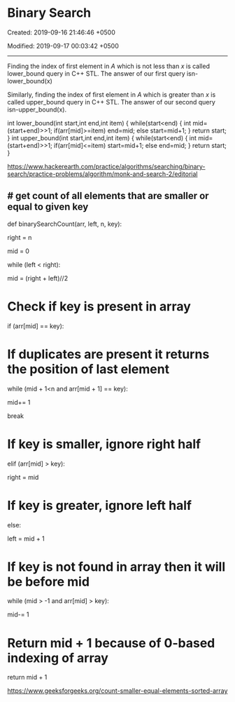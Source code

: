 # Binary Search

Created: 2019-09-16 21:46:46 +0500

Modified: 2019-09-17 00:03:42 +0500

---

Finding the index of first element in *A* which is not less than *x* is called lower_bound query in C++ STL. The answer of our first query isn-lower_bound(x)

Similarly, finding the index of first element in *A* which is greater than *x* is called upper_bound query in C++ STL. The answer of our second query isn-upper_bound(x).

int lower_bound(int start,int end,int item)
{
while(start<end)
{
int mid=(start+end)>>1;
if(arr[mid]>=item)
end=mid;
else start=mid+1;
}
return start;
}
int upper_bound(int start,int end,int item)
{
while(start<end)
{
int mid=(start+end)>>1;
if(arr[mid]<=item)
start=mid+1;
else end=mid;
}
return start;
}

<https://www.hackerearth.com/practice/algorithms/searching/binary-search/practice-problems/algorithm/monk-and-search-2/editorial>

## # get count of all elements that are smaller or equal to given key

def binarySearchCount(arr, left, n, key):

right = n

mid = 0

while (left < right):

mid = (right + left)//2

# Check if key is present in array

if (arr[mid] == key):

# If duplicates are present it returns the position of last element

while (mid + 1<n and arr[mid + 1] == key):

mid+= 1

break

# If key is smaller, ignore right half

elif (arr[mid] > key):

right = mid

# If key is greater, ignore left half

else:

left = mid + 1

# If key is not found in array then it will be before mid

while (mid > -1 and arr[mid] > key):

mid-= 1

# Return mid + 1 because of 0-based indexing of array

return mid + 1

<https://www.geeksforgeeks.org/count-smaller-equal-elements-sorted-array>
